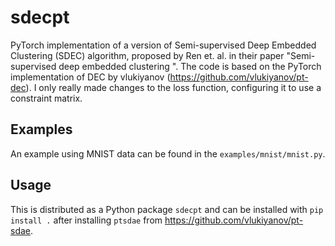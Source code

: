 # sdecpt

PyTorch implementation of a version of Semi-supervised Deep Embedded Clustering (SDEC) algorithm, proposed by Ren et. al. in their paper "Semi-supervised deep embedded clustering ". The code is based on the PyTorch implementation of DEC by vlukiyanov (https://github.com/vlukiyanov/pt-dec). I only really made changes to the loss function, configuring it to use a constraint matrix.

## Examples

An example using MNIST data can be found in the `examples/mnist/mnist.py`.

## Usage

This is distributed as a Python package `sdecpt` and can be installed with `pip install .` after installing `ptsdae` from https://github.com/vlukiyanov/pt-sdae.

